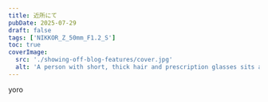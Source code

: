```yaml
---
title: 近所にて
pubDate: 2025-07-29
draft: false
tags: ['NIKKOR_Z_50mm_F1.2_S']
toc: true
coverImage:
  src: './showing-off-blog-features/cover.jpg'
  alt: 'A person with short, thick hair and prescription glasses sits at an organized workstation, using a magnification app to navigate a webpage. Their posture is proper and relaxed. On the desk: a computer, a mouse, a large desk lamp and a small notebook.'
---
```

yoro

